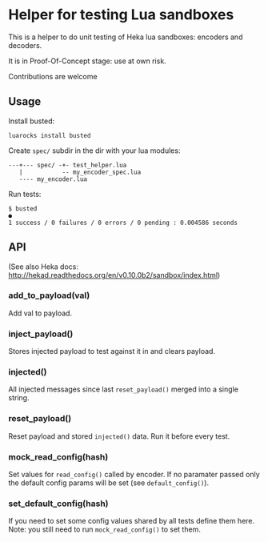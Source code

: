 Helper for testing Lua sandboxes
================================

This is a helper to do unit testing of Heka lua sandboxes: encoders and decoders.

It is in Proof-Of-Concept stage: use at own risk.

Contributions are welcome

Usage
-----

Install busted:
```
luarocks install busted
```

Create `spec/` subdir in the dir with your lua modules:
```
---+--- spec/ -+- test_helper.lua
   |           -- my_encoder_spec.lua
   ---- my_encoder.lua
```

Run tests:
```
$ busted
●
1 success / 0 failures / 0 errors / 0 pending : 0.004586 seconds
```

API
---

(See also Heka docs: http://hekad.readthedocs.org/en/v0.10.0b2/sandbox/index.html)

### add_to_payload(val)

Add val to payload.

### inject_payload()

Stores injected payload to test against it in and clears payload.

### injected()

All injected messages since last `reset_payload()` merged into a single string.

### reset_payload()

Reset payload and stored `injected()` data. Run it before every test.

### mock_read_config(hash)

Set values for `read_config()` called by encoder.
If no paramater passed only the default config params will be set (see `default_config()`).

### set_default_config(hash)

If you need to set some config values shared by all tests define them here.
Note: you still need to run `mock_read_config()` to set them.
